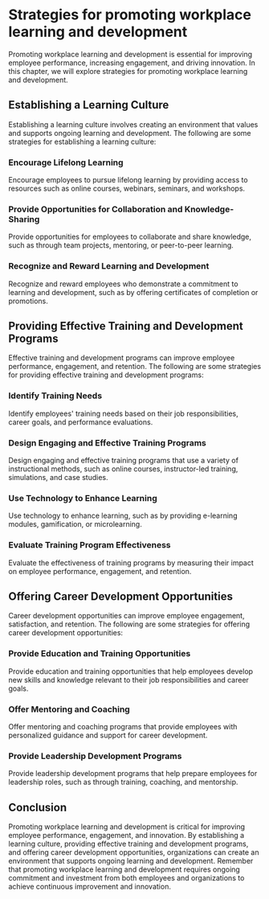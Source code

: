 Strategies for promoting workplace learning and development
========================================================================================================================

Promoting workplace learning and development is essential for improving employee performance, increasing engagement, and driving innovation. In this chapter, we will explore strategies for promoting workplace learning and development.

Establishing a Learning Culture
-------------------------------

Establishing a learning culture involves creating an environment that values and supports ongoing learning and development. The following are some strategies for establishing a learning culture:

### Encourage Lifelong Learning

Encourage employees to pursue lifelong learning by providing access to resources such as online courses, webinars, seminars, and workshops.

### Provide Opportunities for Collaboration and Knowledge-Sharing

Provide opportunities for employees to collaborate and share knowledge, such as through team projects, mentoring, or peer-to-peer learning.

### Recognize and Reward Learning and Development

Recognize and reward employees who demonstrate a commitment to learning and development, such as by offering certificates of completion or promotions.

Providing Effective Training and Development Programs
-----------------------------------------------------

Effective training and development programs can improve employee performance, engagement, and retention. The following are some strategies for providing effective training and development programs:

### Identify Training Needs

Identify employees' training needs based on their job responsibilities, career goals, and performance evaluations.

### Design Engaging and Effective Training Programs

Design engaging and effective training programs that use a variety of instructional methods, such as online courses, instructor-led training, simulations, and case studies.

### Use Technology to Enhance Learning

Use technology to enhance learning, such as by providing e-learning modules, gamification, or microlearning.

### Evaluate Training Program Effectiveness

Evaluate the effectiveness of training programs by measuring their impact on employee performance, engagement, and retention.

Offering Career Development Opportunities
-----------------------------------------

Career development opportunities can improve employee engagement, satisfaction, and retention. The following are some strategies for offering career development opportunities:

### Provide Education and Training Opportunities

Provide education and training opportunities that help employees develop new skills and knowledge relevant to their job responsibilities and career goals.

### Offer Mentoring and Coaching

Offer mentoring and coaching programs that provide employees with personalized guidance and support for career development.

### Provide Leadership Development Programs

Provide leadership development programs that help prepare employees for leadership roles, such as through training, coaching, and mentorship.

Conclusion
----------

Promoting workplace learning and development is critical for improving employee performance, engagement, and innovation. By establishing a learning culture, providing effective training and development programs, and offering career development opportunities, organizations can create an environment that supports ongoing learning and development. Remember that promoting workplace learning and development requires ongoing commitment and investment from both employees and organizations to achieve continuous improvement and innovation.
